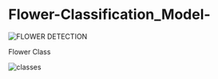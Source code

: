 # Flower-Classification_Model-


![FLOWER DETECTION](https://user-images.githubusercontent.com/48982403/156928443-603bcb22-8ec0-467a-9524-5ddfa2e7e96b.jpg)

Flower Class

![classes](https://user-images.githubusercontent.com/48982403/156928458-5f25f963-2da0-4cc9-988e-30c63cedc780.jpg)

